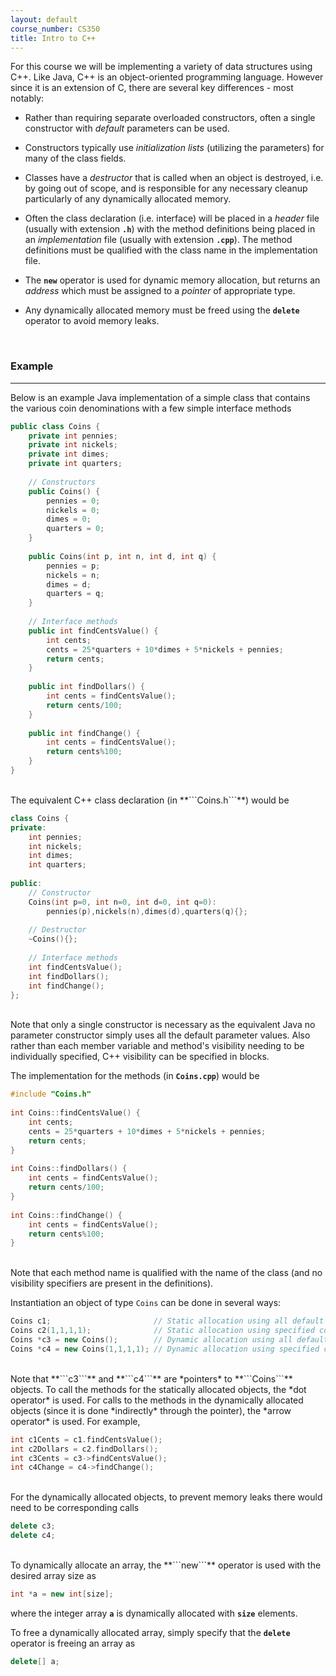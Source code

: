 ```yaml
---
layout: default
course_number: CS350
title: Intro to C++
---
```


For this course we will be implementing a variety of data structures using C++. Like Java, C++ is an object-oriented 
programming language. However since it is an extension of C, there are several key differences - most notably:

  - Rather than requiring separate overloaded constructors, often a single constructor with *default* parameters can be used.

  - Constructors typically use *initialization lists* (utilizing the parameters) for many of the class fields.

  - Classes have a *destructor* that is called when an object is destroyed, i.e. by going out of scope, and is responsible 
  for any necessary cleanup particularly of any dynamically allocated memory.

  - Often the class declaration (i.e. interface) will be placed in a *header* file (usually with extension **```.h```**) 
  with the method definitions being placed in an *implementation* file (usually with extension **```.cpp```**). The method 
  definitions must be qualified with the class name in the implementation file.

  - The **```new```** operator is used for dynamic memory allocation, but returns an *address* which must be assigned to 
  a *pointer* of appropriate type.

  - Any dynamically allocated memory must be freed using the **```delete```** operator to avoid memory leaks.
<br>


### Example

--- --- --- --- --- --- --- --- --- --- --- --- --- --- --- --- --- --- --- --- --- --- --- ---

Below is an example Java implementation of a simple class that contains the various coin denominations with a few simple interface methods


```cpp
public class Coins {
    private int pennies;
    private int nickels;
    private int dimes;
    private int quarters;
    
    // Constructors
    public Coins() {
        pennies = 0;
        nickels = 0;
        dimes = 0;
        quarters = 0;
    }
    
    public Coins(int p, int n, int d, int q) {
        pennies = p;
        nickels = n;
        dimes = d;
        quarters = q;
    }
    
    // Interface methods
    public int findCentsValue() {
        int cents;    
        cents = 25*quarters + 10*dimes + 5*nickels + pennies;    
        return cents;
    }
        
    public int findDollars() {
        int cents = findCentsValue();
        return cents/100;
    }
        
    public int findChange() {
        int cents = findCentsValue();
        return cents%100;
    }
}
```



<br>    
The equivalent C++ class declaration (in **```Coins.h```**) would be

```cpp
class Coins {
private:
    int pennies;
    int nickels;
    int dimes;
    int quarters;
        
public:
    // Constructor
    Coins(int p=0, int n=0, int d=0, int q=0):
        pennies(p),nickels(n),dimes(d),quarters(q){};
        
    // Destructor
    ~Coins(){};
        
    // Interface methods
    int findCentsValue();
    int findDollars();
    int findChange();
};
```

    
<br>
Note that only a single constructor is necessary as the equivalent Java no parameter constructor simply uses all the 
default parameter values. Also rather than each member variable and method's visibility needing to be individually 
specified, C++ visibility can be specified in blocks.

The implementation for the methods (in **```Coins.cpp```**) would be


```cpp
#include "Coins.h"
    
int Coins::findCentsValue() {
    int cents;
    cents = 25*quarters + 10*dimes + 5*nickels + pennies;
    return cents;
}
    
int Coins::findDollars() {
    int cents = findCentsValue();
    return cents/100;
}
    
int Coins::findChange() {
    int cents = findCentsValue();
    return cents%100;
}
```

    
<br>    
Note that each method name is qualified with the name of the class (and no visibility specifiers are present in the 
definitions).

Instantiation an object of type ```Coins``` can be done in several ways:

```cpp
Coins c1;                       // Static allocation using all default constructor values
Coins c2(1,1,1,1);              // Static allocation using specified constructor values
Coins *c3 = new Coins();        // Dynamic allocation using all default constructor values
Coins *c4 = new Coins(1,1,1,1); // Dynamic allocation using specified constructor values
```


<br>
Note that **```c3```** and **```c4```** are *pointers* to **```Coins```** objects. To call the methods for the statically 
allocated objects, the *dot operator* is used. For calls to the methods in the dynamically allocated objects (since it is 
done *indirectly* through the pointer), the *arrow operator* is used. For example,


```cpp
int c1Cents = c1.findCentsValue();
int c2Dollars = c2.findDollars();
int c3Cents = c3->findCentsValue();
int c4Change = c4->findChange();
```


<br>
For the dynamically allocated objects, to prevent memory leaks there would need to be corresponding calls

```cpp
delete c3;
delete c4;
```

    
<br>
To dynamically allocate an array, the **```new```** operator is used with the desired array size as

```cpp
int *a = new int[size];
```

    
where the integer array **```a```** is dynamically allocated with **```size```** elements.

To free a dynamically allocated array, simply specify that the **```delete```** operator is freeing an array as

```cpp
delete[] a;
```

